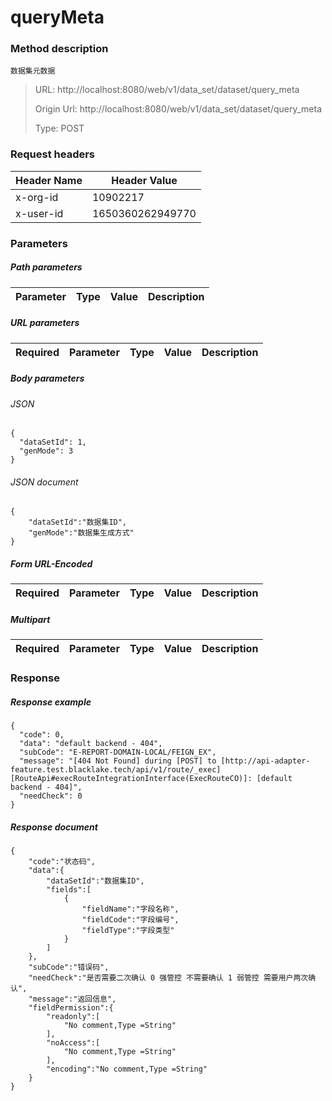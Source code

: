 # queryMeta

### Method description

```
数据集元数据
```

> URL: http://localhost:8080/web/v1/data_set/dataset/query_meta
>
> Origin Url: http://localhost:8080/web/v1/data_set/dataset/query_meta
>
> Type: POST


### Request headers

|Header Name| Header Value|
|---------|------|
|x-org-id|10902217|
|x-user-id|1650360262949770|

### Parameters

##### Path parameters

| Parameter | Type | Value | Description |
|---------|------|------|------------|


##### URL parameters

|Required| Parameter | Type | Value | Description |
|---------|---------|------|------|------------|


##### Body parameters

###### JSON

```
{
  "dataSetId": 1,
  "genMode": 3
}
```

###### JSON document

```
{
	"dataSetId":"数据集ID",
	"genMode":"数据集生成方式"
}
```


##### Form URL-Encoded
|Required| Parameter | Type | Value | Description |
|---------|---------|------|------|------------|


##### Multipart
|Required | Parameter | Type | Value | Description |
|---------|---------|------|------|------------|


### Response

##### Response example

```
{
  "code": 0,
  "data": "default backend - 404",
  "subCode": "E-REPORT-DOMAIN-LOCAL/FEIGN_EX",
  "message": "[404 Not Found] during [POST] to [http://api-adapter-feature.test.blacklake.tech/api/v1/route/_exec] [RouteApi#execRouteIntegrationInterface(ExecRouteCO)]: [default backend - 404]",
  "needCheck": 0
}
```

##### Response document
```
{
	"code":"状态码",
	"data":{
		"dataSetId":"数据集ID",
		"fields":[
			{
				"fieldName":"字段名称",
				"fieldCode":"字段编号",
				"fieldType":"字段类型"
			}
		]
	},
	"subCode":"错误码",
	"needCheck":"是否需要二次确认 0 强管控 不需要确认 1 弱管控 需要用户两次确认",
	"message":"返回信息",
	"fieldPermission":{
		"readonly":[
			"No comment,Type =String"
		],
		"noAccess":[
			"No comment,Type =String"
		],
		"encoding":"No comment,Type =String"
	}
}
```


